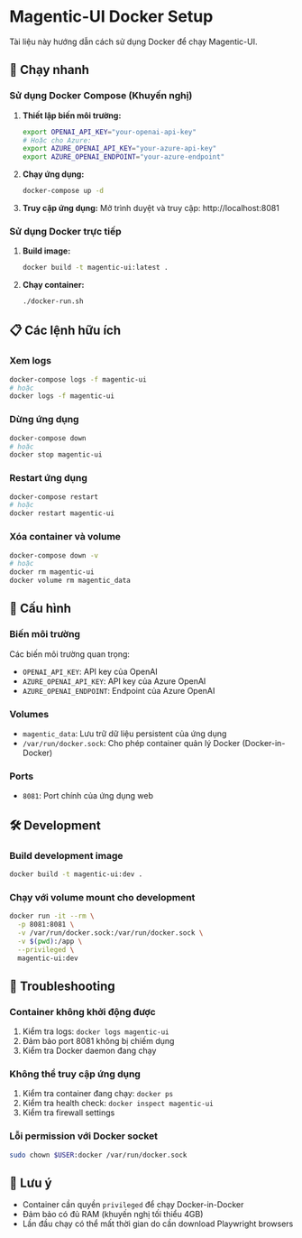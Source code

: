 # Magentic-UI Docker Setup

Tài liệu này hướng dẫn cách sử dụng Docker để chạy Magentic-UI.

## 🚀 Chạy nhanh

### Sử dụng Docker Compose (Khuyến nghị)

1. **Thiết lập biến môi trường:**
   ```bash
   export OPENAI_API_KEY="your-openai-api-key"
   # Hoặc cho Azure:
   export AZURE_OPENAI_API_KEY="your-azure-api-key"
   export AZURE_OPENAI_ENDPOINT="your-azure-endpoint"
   ```

2. **Chạy ứng dụng:**
   ```bash
   docker-compose up -d
   ```

3. **Truy cập ứng dụng:**
   Mở trình duyệt và truy cập: http://localhost:8081

### Sử dụng Docker trực tiếp

1. **Build image:**
   ```bash
   docker build -t magentic-ui:latest .
   ```

2. **Chạy container:**
   ```bash
   ./docker-run.sh
   ```

## 📋 Các lệnh hữu ích

### Xem logs
```bash
docker-compose logs -f magentic-ui
# hoặc
docker logs -f magentic-ui
```

### Dừng ứng dụng
```bash
docker-compose down
# hoặc
docker stop magentic-ui
```

### Restart ứng dụng
```bash
docker-compose restart
# hoặc
docker restart magentic-ui
```

### Xóa container và volume
```bash
docker-compose down -v
# hoặc
docker rm magentic-ui
docker volume rm magentic_data
```

## 🔧 Cấu hình

### Biến môi trường

Các biến môi trường quan trọng:

- `OPENAI_API_KEY`: API key của OpenAI
- `AZURE_OPENAI_API_KEY`: API key của Azure OpenAI
- `AZURE_OPENAI_ENDPOINT`: Endpoint của Azure OpenAI

### Volumes

- `magentic_data`: Lưu trữ dữ liệu persistent của ứng dụng
- `/var/run/docker.sock`: Cho phép container quản lý Docker (Docker-in-Docker)

### Ports

- `8081`: Port chính của ứng dụng web

## 🛠️ Development

### Build development image
```bash
docker build -t magentic-ui:dev .
```

### Chạy với volume mount cho development
```bash
docker run -it --rm \
  -p 8081:8081 \
  -v /var/run/docker.sock:/var/run/docker.sock \
  -v $(pwd):/app \
  --privileged \
  magentic-ui:dev
```

## 🐛 Troubleshooting

### Container không khởi động được
1. Kiểm tra logs: `docker logs magentic-ui`
2. Đảm bảo port 8081 không bị chiếm dụng
3. Kiểm tra Docker daemon đang chạy

### Không thể truy cập ứng dụng
1. Kiểm tra container đang chạy: `docker ps`
2. Kiểm tra health check: `docker inspect magentic-ui`
3. Kiểm tra firewall settings

### Lỗi permission với Docker socket
```bash
sudo chown $USER:docker /var/run/docker.sock
```

## 📝 Lưu ý

- Container cần quyền `privileged` để chạy Docker-in-Docker
- Đảm bảo có đủ RAM (khuyến nghị tối thiểu 4GB)
- Lần đầu chạy có thể mất thời gian do cần download Playwright browsers
